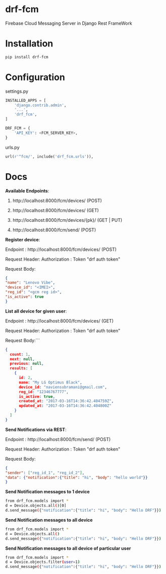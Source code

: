 # drf-fcm
Firebase Cloud Messaging Server in Django Rest FrameWork

# Installation
```bash
pip install drf-fcm
```

# Configuration

settings.py

```python
INSTALLED_APPS = [
    'django.contrib.admin',
    '...',
    'drf_fcm',
]
```

```python
DRF_FCM = {
    'API_KEY': <FCM_SERVER_KEY>,
}
```

urls.py

```python
url(r'^fcm/', include('drf_fcm.urls')),
```

# Docs

**Available Endpoints**:

1. http://localhost:8000/fcm/devices/ (POST)

2. http://localhost:8000/fcm/devices/ (GET)

3. http://localhost:8000/fcm/devices/{pk}/ (GET | PUT)

4. http://localhost:8000/fcm/send/ (POST)

**Register device**:

Endpoint : http://localhost:8000/fcm/devices/ (POST)

Request Header: Authorization : Token "drf auth token"

Request Body:

```json
{
"name": "Lenovo Vibe",
"device_id": "<IMEI>",
"reg_id": "<gcm reg id>",
"is_active": true
}
```

**List all device for given user**:

Endpoint : http://localhost:8000/fcm/devices/ (GET)

Request Header: Authorization : Token "drf auth token"

Request Body:```

```json
{
  count: 1,
  next: null,
  previous: null,
  results: [
    {
      id: 2,
      name: "My LG Optimus Black",
      device_id: "naviensubramani@gmail.com",
      reg_id: "12346767777",
      is_active: true,
      created_at: "2017-03-16T14:36:42.404759Z",
      updated_at: "2017-03-16T14:36:42.404800Z"
    }
  ]
}
```

**Send Notifications via REST**:

Endpoint : http://localhost:8000/fcm/send/ (POST)

Request Header: Authorization : Token "drf auth token"

Request Body:

```json
{
"sender": ["reg_id_1", "reg_id_2"],
"data": {"notification":{"title": "hi", "body": "hello world"}}
}
```

**Send Notification messages to 1 device**

```bash
from drf_fcm.models import *
d = Device.objects.all()[0]
d.send_message({"notification":{"title": "hi", "body": "Hello DRF"}})
```

**Send Notification messages to all device**

```bash
from drf_fcm.models import *
d = Device.objects.all()
d.send_message({"notification":{"title": "hi", "body": "Hello DRF"}})
```


**Send Notification messages to all device of particular user**

```bash
from drf_fcm.models import *
d = Device.objects.filter(user=1)
d.send_message({"notification":{"title": "hi", "body": "Hello DRF"}})
```
